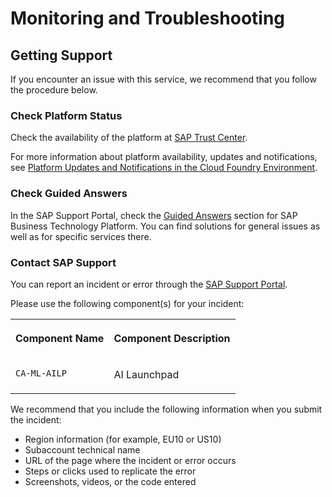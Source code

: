 <!-- loio7a0e5a53d32c462bab4e56adc2397623 -->

# Monitoring and Troubleshooting



<a name="loio7a0e5a53d32c462bab4e56adc2397623__section_uys_xk4_snb"/>

## Getting Support

If you encounter an issue with this service, we recommend that you follow the procedure below.



### Check Platform Status

Check the availability of the platform at [SAP Trust Center](https://www.sap.com/about/trust-center/cloud-service-status.html).

For more information about platform availability, updates and notifications, see [Platform Updates and Notifications in the Cloud Foundry Environment](https://help.sap.com/viewer/65de2977205c403bbc107264b8eccf4b/Cloud/en-US/99070c7bfc0e4f41842bd7c648b7fca7.html).



### Check Guided Answers

In the SAP Support Portal, check the [Guided Answers](https://ga.support.sap.com/dtp/viewer/index.html#/tree/2065/actions/26547) section for SAP Business Technology Platform. You can find solutions for general issues as well as for specific services there.



### Contact SAP Support

You can report an incident or error through the [SAP Support Portal](https://support.sap.com/).

Please use the following component\(s\) for your incident:


<table>
<tr>
<th valign="top">

Component Name

</th>
<th valign="top">

Component Description

</th>
</tr>
<tr>
<td valign="top">

`CA-ML-AILP`

</td>
<td valign="top">

AI Launchpad

</td>
</tr>
</table>

We recommend that you include the following information when you submit the incident:

-   Region information \(for example, EU10 or US10\)
-   Subaccount technical name
-   URL of the page where the incident or error occurs
-   Steps or clicks used to replicate the error
-   Screenshots, videos, or the code entered

